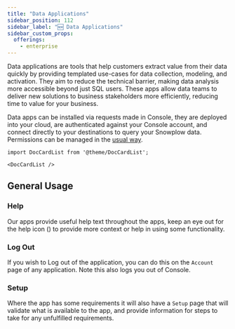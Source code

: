 ```yaml
---
title: "Data Applications"
sidebar_position: 112
sidebar_label: "🆕 Data Applications"
sidebar_custom_props:
  offerings:
    - enterprise
---
```


Data applications are tools that help customers extract value from their data quickly by providing templated use-cases for data collection, modeling, and activation. They aim to reduce the technical barrier, making data analysis more accessible beyond just SQL users. These apps allow data teams to deliver new solutions to business stakeholders more efficiently, reducing time to value for your business. 

Data apps can be installed via requests made in Console, they are deployed into your cloud, are authenticated against your Console account, and connect directly to your destinations to query your Snowplow data. Permissions can be managed in the [usual way](/docs/using-the-snowplow-console/managing-users/managing-permissions/index.md).


<!-- This will become a table when we have more -->
```mdx-code-block
import DocCardList from '@theme/DocCardList';

<DocCardList />
```

## General Usage
### Help
Our apps provide useful help text throughout the apps, keep an eye out for the help icon (<Icon icon="fa-regular fa-circle-question"/>) to provide more context or help in using some functionality.

### Log Out
If you wish to Log out of the application, you can do this on the `Account` page of any application. Note this also logs you out of Console.

### Setup
Where the app has some requirements it will also have a `Setup` page that will validate what is available to the app, and provide information for steps to take for any unfulfilled requirements.
